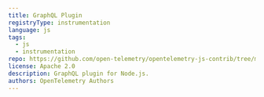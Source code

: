```yaml
---
title: GraphQL Plugin
registryType: instrumentation
language: js
tags:
  - js
  - instrumentation
repo: https://github.com/open-telemetry/opentelemetry-js-contrib/tree/main/plugins/node/opentelemetry-instrumentation-graphql
license: Apache 2.0
description: GraphQL plugin for Node.js.
authors: OpenTelemetry Authors
---
```

